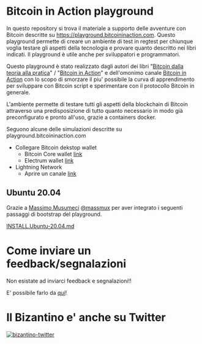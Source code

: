 # Bitcoin in Action playground

In questo repository si trova il materiale a supporto delle avventure con Bitcoin descritte su https://playground.bitcoininaction.com. Questo playground permette di creare un ambiente di test in regtest per chiunque voglia testare gli aspetti della tecnologia e provare quanto descritto nei libri indicati. Il playground è utile anche per sviluppatori e programmatori.

Questo playground è stato realizzato dagli autori dei libri "[Bitcoin dalla teoria alla pratica](https://www.amazon.com/Bitcoin-Dalla-teoria-pratica-Italian/dp/B07SNNNL2P)" / "[Bitcoin in Action](https://www.amazon.com/gp/product/B08NL5ZV6X)" e dell'omonimo canale [Bitcoin in Action](https://www.youtube.com/BitcoinInAction) con lo scopo di smorzare il piu' possibile la curva di apprendimento per sviluppare con Bitcoin script e sperimentare con il protocollo Bitcoin in generale. 

L'ambiente permette di testare tutti gli aspetti della blockchain di Bitcoin attraverso una predisposizione di tutto quanto necessario in modo già preconfigurato e pronto all'uso, grazie a containers docker.

Seguono alcune delle simulazioni descritte su playground.bitcoininaction.com

- Collegare Bitcoin dekstop wallet
	- Bitcoin Core wallet
	  [link](https://playground.bitcoininaction.com/minare-il-primo-blocco-bitcoin/bitcoin-core-desktop)
	- Electrum wallet
	  [link](https://playground.bitcoininaction.com/minare-il-primo-blocco-bitcoin/electrum-desktop)
- Lightning Network
	- Aprire un canale
	  [link](https://playground.bitcoininaction.com/lightning-network#aprire-un-canale-fra-electrum-e-c-lightning)

## Ubuntu 20.04

Grazie a [Massimo Musumeci](https://github.com/massmux/) [@massmux](https://twitter.com/massmux) per aver integrato i seguenti passaggi di bootstrap del playground.

[INSTALL.Ubuntu-20.04.md](INSTALL.Ubuntu-20.04.md)

# Come inviare un feedback/segnalazioni

Non esistate ad inviarci feedback e segnalazioni!!

E' possibile farlo da [qui](https://github.com/bitcoin-dalla-teoria-alla-pratica/playground/issues/new/choose)!

# Il Bizantino e' anche su Twitter

[![bizantino-twitter](https://i.ibb.co/cvzsXPk/bizantino-twitter.png)](https://twitter.com/satoshiwantsyou)
